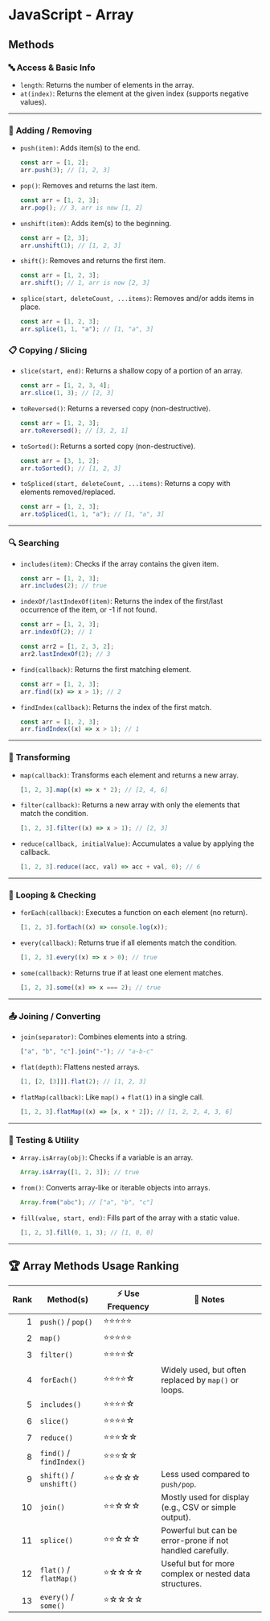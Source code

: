 # JavaScript - Array

## Methods

### 🔤 **Access & Basic Info**

- `length`: Returns the number of elements in the array.
- `at(index)`: Returns the element at the given index (supports negative values).

---

### 🧹 **Adding / Removing**

- `push(item)`: Adds item(s) to the end.

  ```js
  const arr = [1, 2];
  arr.push(3); // [1, 2, 3]
  ```

- `pop()`: Removes and returns the last item.

  ```js
  const arr = [1, 2, 3];
  arr.pop(); // 3, arr is now [1, 2]
  ```

- `unshift(item)`: Adds item(s) to the beginning.

  ```js
  const arr = [2, 3];
  arr.unshift(1); // [1, 2, 3]
  ```

- `shift()`: Removes and returns the first item.

  ```js
  const arr = [1, 2, 3];
  arr.shift(); // 1, arr is now [2, 3]
  ```

- `splice(start, deleteCount, ...items)`: Removes and/or adds items in place.

  ```js
  const arr = [1, 2, 3];
  arr.splice(1, 1, "a"); // [1, "a", 3]
  ```

### 📋 **Copying / Slicing**

- `slice(start, end)`: Returns a shallow copy of a portion of an array.

  ```js
  const arr = [1, 2, 3, 4];
  arr.slice(1, 3); // [2, 3]
  ```

- `toReversed()`: Returns a reversed copy (non-destructive).

  ```js
  const arr = [1, 2, 3];
  arr.toReversed(); // [3, 2, 1]
  ```

- `toSorted()`: Returns a sorted copy (non-destructive).

  ```js
  const arr = [3, 1, 2];
  arr.toSorted(); // [1, 2, 3]
  ```

- `toSpliced(start, deleteCount, ...items)`: Returns a copy with elements removed/replaced.

  ```js
  const arr = [1, 2, 3];
  arr.toSpliced(1, 1, "a"); // [1, "a", 3]
  ```

---

### 🔍 **Searching**

- `includes(item)`: Checks if the array contains the given item.

  ```js
  const arr = [1, 2, 3];
  arr.includes(2); // true
  ```

- `indexOf/lastIndexOf(item)`: Returns the index of the first/last occurrence of the item, or -1 if not found.

  ```js
  const arr = [1, 2, 3];
  arr.indexOf(2); // 1

  const arr2 = [1, 2, 3, 2];
  arr2.lastIndexOf(2); // 3
  ```

- `find(callback)`: Returns the first matching element.

  ```js
  const arr = [1, 2, 3];
  arr.find((x) => x > 1); // 2
  ```

- `findIndex(callback)`: Returns the index of the first match.

  ```js
  const arr = [1, 2, 3];
  arr.findIndex((x) => x > 1); // 1
  ```

---

### 🔧 **Transforming**

- `map(callback)`: Transforms each element and returns a new array.

  ```js
  [1, 2, 3].map((x) => x * 2); // [2, 4, 6]
  ```

- `filter(callback)`: Returns a new array with only the elements that match the condition.

  ```js
  [1, 2, 3].filter((x) => x > 1); // [2, 3]
  ```

- `reduce(callback, initialValue)`: Accumulates a value by applying the callback.

  ```js
  [1, 2, 3].reduce((acc, val) => acc + val, 0); // 6
  ```

---

### 🔁 **Looping & Checking**

- `forEach(callback)`: Executes a function on each element (no return).

  ```js
  [1, 2, 3].forEach((x) => console.log(x));
  ```

- `every(callback)`: Returns true if all elements match the condition.

  ```js
  [1, 2, 3].every((x) => x > 0); // true
  ```

- `some(callback)`: Returns true if at least one element matches.

  ```js
  [1, 2, 3].some((x) => x === 2); // true
  ```

---

### 📤 **Joining / Converting**

- `join(separator)`: Combines elements into a string.

  ```js
  ["a", "b", "c"].join("-"); // "a-b-c"
  ```

- `flat(depth)`: Flattens nested arrays.

  ```js
  [1, [2, [3]]].flat(2); // [1, 2, 3]
  ```

- `flatMap(callback)`: Like `map()` + `flat(1)` in a single call.

  ```js
  [1, 2, 3].flatMap((x) => [x, x * 2]); // [1, 2, 2, 4, 3, 6]
  ```

---

### 🧪 **Testing & Utility**

- `Array.isArray(obj)`: Checks if a variable is an array.

  ```js
  Array.isArray([1, 2, 3]); // true
  ```

- `from()`: Converts array-like or iterable objects into arrays.

  ```js
  Array.from("abc"); // ["a", "b", "c"]
  ```

- `fill(value, start, end)`: Fills part of the array with a static value.

  ```js
  [1, 2, 3].fill(0, 1, 3); // [1, 0, 0]
  ```

---

## 🏆 Array Methods Usage Ranking

| Rank | Method(s)                | ⚡️ Use Frequency | 📌 Notes                                                  |
| ---: | ------------------------ | ----------------- | --------------------------------------------------------- |
|    1 | `push()` / `pop()`       | ⭐⭐⭐⭐⭐        |                                                           |
|    2 | `map()`                  | ⭐⭐⭐⭐⭐        |                                                           |
|    3 | `filter()`               | ⭐⭐⭐⭐☆         |                                                           |
|    4 | `forEach()`              | ⭐⭐⭐⭐☆         | Widely used, but often replaced by `map()` or loops.      |
|    5 | `includes()`             | ⭐⭐⭐⭐☆         |                                                           |
|    6 | `slice()`                | ⭐⭐⭐⭐☆         |                                                           |
|    7 | `reduce()`               | ⭐⭐⭐☆☆          |                                                           |
|    8 | `find()` / `findIndex()` | ⭐⭐⭐☆☆          |                                                           |
|    9 | `shift()` / `unshift()`  | ⭐⭐☆☆☆           | Less used compared to `push/pop`.                         |
|   10 | `join()`                 | ⭐⭐☆☆☆           | Mostly used for display (e.g., CSV or simple output).     |
|   11 | `splice()`               | ⭐⭐☆☆☆           | Powerful but can be error-prone if not handled carefully. |
|   12 | `flat()` / `flatMap()`   | ⭐☆☆☆☆            | Useful but for more complex or nested data structures.    |
|   13 | `every()` / `some()`     | ⭐☆☆☆☆            |                                                           |
